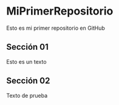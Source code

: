 # MiPrimerRepositorio
Esto es mi primer repositorio en GitHub

## Sección 01

Esto es un texto

## Sección 02

Texto de prueba
